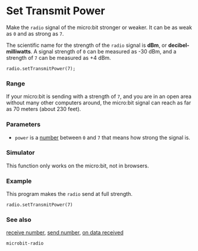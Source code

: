 # Set Transmit Power

Make the ``radio`` signal of the micro:bit stronger or weaker.
It can be as weak as `0` and as strong as `7`.

The scientific name for the strength of the ``radio`` signal is
**dBm**, or **decibel-milliwatts**. A signal strength of `0`
can be measured as -30 dBm, and a strength of `7` can be
measured as +4 dBm.

```sig
radio.setTransmitPower(7);
```

### Range
   
If your micro:bit is sending with a strength of `7`, and you are in
an open area without many other computers around, the micro:bit signal
can reach as far as 70 meters (about 230 feet).

### Parameters

* ``power`` is a [number](/reference/types/number) between ``0`` and ``7`` that
means how strong the signal is.

### Simulator

This function only works on the micro:bit, not in browsers.

### Example

This program makes the ``radio`` send at full strength.

```blocks
radio.setTransmitPower(7)
```

### See also

[receive number](/reference/radio/receive-number), [send number](/reference/radio/send-number), [on data received](/reference/radio/on-data-received)

```package
microbit-radio
```